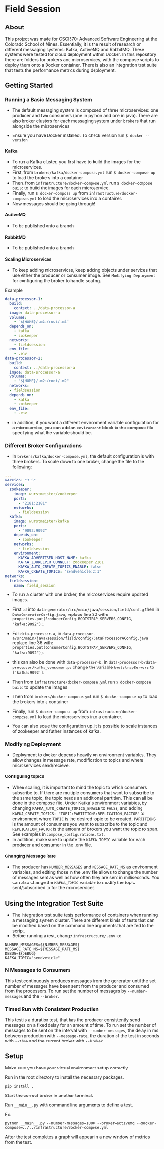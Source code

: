# Field Session

## About

This project was made for CSCI370: Advanced Software Engineering at the Colorado School of Mines. Essentially, it is the result of research on different messaging systems: Kafka, ActiveMQ and RabbitMQ. These systems were tested for cloud deployment within Docker. In this repository there are folders for brokers and microservices, with the compose scripts to deploy them onto a Docker container. There is also an integration test suite that tests the performance metrics during deployment.

## Getting Started

### Running a Basic Messaging System

- The default messaging system is composed of three microservices: one producer and two consumers (one in python and one in java). There are also broker clusters for each messaging system under `brokers` that run alongside the microservices.

- Ensure you have Docker installed. To check version run `$ docker --version`

#### Kafka

- To run a Kafka cluster, you first have to build the images for the microservices.
- First, from `brokers/kafka/docker-compose.yml` run `$ docker-compose up` to load the brokers into a container
- Then, from `infrastructure/docker-compose.yml` run `$ docker-compose build` to build the images for each microservice.
- Finally, run `$ docker-compose up` from `infrastructure/docker-compose.yml` to load the microservices into a container.
- Now messages should be going through!

#### ActiveMQ
- To be published onto a branch
#### RabbitMQ
- To be published onto a branch


#### Scaling Microservices

- To keep adding microservices, keep adding objects under services that use either the producer or consumer image. See `Modifying Deployment` for configuring the broker to handle scaling.

Example:

``` yml
data-processor-1:
  build:
    context: ../data-processor-a
  image: data-processor-a
  volumes:
    - "${HOME}/.m2:/root/.m2"
  depends_on:
    - kafka
    - zookeeper
  networks:
    - fieldsession
  env_file:
    - .env
data-processor-2:
  build:
    context: ../data-processor-a
  image: data-processor-a
  volumes:
    - "${HOME}/.m2:/root/.m2"
  networks:
  - fieldsession
  depends_on:
    - kafka
    - zookeeper
  env_file:
    - .env
```

- in addition, if you want a different environment variable configuration for a microservice, you can add an `environment` block to the compose file specifying what the variable should be.

### Different Broker Configurations

- In `brokers/kafka/docker-compose.yml`, the default configuration is with three brokers. To scale down to one broker, change the file to the following:

``` yml
---
version: "3.5"
services:
  zookeeper:
    image: wurstmeister/zookeeper
    ports:
      - "2181:2181"
    networks:
      - fieldsession
  kafka:
    image: wurstmeister/kafka
    ports:
      - "9092:9092"
    depends_on:
      - zookeeper
    networks:
      - fieldsession
    environment:
      KAFKA_ADVERTISED_HOST_NAME: kafka
      KAFKA_ZOOKEEPER_CONNECT: zookeeper:2181
      KAFKA_AUTO_CREATE_TOPICS_ENABLE: false
      KAFKA_CREATE_TOPICS: "sendvehicle:2:1"
networks:
  fieldsession:
    name: field_session
```

- To run a cluster with one broker, the microservices require updated images.
- First `cd` into `data-generator/src/main/java/session/field/config` then in `DataGeneratorConfig.java`, replace line 32 with: `properties.put(ProducerConfig.BOOTSTRAP_SERVERS_CONFIG, "kafka:9092");`.
- For `data-processor-a`, in `data-processor-a/src/main/java/session/field/config/DataProcessorAConfig.java` replace line 36 with: `properties.put(ConsumerConfig.BOOTSTRAP_SERVERS_CONFIG, "kafka:9092");`.
- this can also be done with `data-processor-b`. in `data-processor-b/data-processor/kafka_consumer.py` change the variable `bootstrapServers` to `['kafka:9092']`.

- Then from `infrastructure/docker-compose.yml` run `$ docker-compose build` to update the images
- Then from `brokers/docker-compose.yml` run `$ docker-compose up` to load the brokers into a container
- Finally, run `$ docker-compose up` from `infrastructure/docker-compose.yml` to load the microservices into a container.

- You can also scale the configuration up. it is possible to scale instances of zookeeper and futher instances of kafka.

### Modifying Deployment

- Deployment to docker depends heavily on environment variables. They allow changes in message rate, modification to topics and where microservices send/recieve.

#### Configuring topics

- When scaling, it is important to mind the topic to which consumers subscribe to. If there are multiple consumers that want to subscribe to the same topic, the topic needs an additional partition. This can all be done in the compose file. Under Kafka's environment variables, by changing `KAFKA_AUTO_CREATE_TOPICS_ENABLE` to `FALSE`, and adding `KAFKA_CREATE_TOPICS: "TOPIC:PARTITIONS:REPLICATION_FACTOR"` to environment where `TOPIC` is the desired topic to be created, `PARTITIONS` is the amount of consumers you want to subscribe to the topic and `REPLICATION_FACTOR` is the amount of brokers you want the topic to span. See examples in `compose_configurations.txt`.
- In addition, make sure to update the `KAFKA_TOPIC` variable for each producer and consumer in the .env file.

#### Changing Message Rate

- The producer has `NUMBER_MESSAGES` and `MESSAGE_RATE_MS` as environment variables, and editing those in the .env file allows to change the number of messages sent as well as how often they are sent in milliseconds. You can also change the `KAFKA_TOPIC` variable to modify the topic sent/subscribed to for the microservices.


## Using the Integration Test Suite

- The integration test suite tests performance of containers when running a messaging system cluster. There are different kinds of tests that can be modified based on the command line arguments that are fed to the script.
- Before running a test, change `infrastructure/.env` to:

```
NUMBER_MESSAGES=${NUMBER_MESSAGES}
MESSAGE_RATE_MS=${MESSAGE_RATE_MS}
DEBUG=${DEBUG}
KAFKA_TOPIC="sendvehicle"
```

### N Messages to Consumers
This test continuously produces messages from the generator until the set number
of messages have been sent from the producer and consumed from the processors.
To run set the number of messages by `--number-messages` and the `--broker`.

### Timed Run with Consistent Production
This test is a duration test, that has the producer consistently send messages
on a fixed delay for an amount of time. To run set the number of messages to be
sent on the interval with `--number-messages`, the delay in ms between production
with `--message-rate`, the duration of the test in seconds with `--time` and the current
broker with `--broker`

## Setup
Make sure you have your virtual environment setup correctly.

Run in the root directory to install the necessary packages.

`pip install .`

Start the correct broker in another terminal.

Run `__main__.py` with command line arguments to define a test.

Ex.

`python __main__.py --number-messages=1000 --broker=activemq --docker-compose=../../infrastructure/docker-compose.yml`

After the test completes a graph will appear in a new window of metrics from the test.
